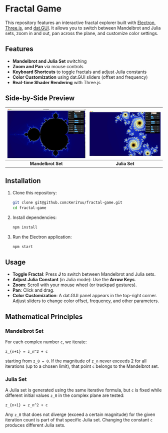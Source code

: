 # Fractal Game

This repository features an interactive fractal explorer built with [Electron](https://www.electronjs.org/), [Three.js](https://threejs.org/), and [dat.GUI](https://github.com/dataarts/dat.gui). It allows you to switch between Mandelbrot and Julia sets, zoom in and out, pan across the plane, and customize color settings.

## Features

- **Mandelbrot and Julia Set** switching  
- **Zoom and Pan** via mouse controls  
- **Keyboard Shortcuts** to toggle fractals and adjust Julia constants  
- **Color Customization** using dat.GUI sliders (offset and frequency)  
- **Real-time Shader Rendering** with Three.js  

## Side-by-Side Preview

| <img src="mandelbrot.png" width="400"/> | <img src="julia.png" width="400"/> |
| :--------------------------------------------: | :----------------------------------------: |
|           **Mandelbrot Set**                   |              **Julia Set**                 |


## Installation

1. Clone this repository:
   ```bash
   git clone git@github.com:KeriYuu/fractal-game.git
   cd fractal-game
   ```
2. Install dependencies:
   ```bash
   npm install
   ```
3. Run the Electron application:
   ```bash
   npm start
   ```

## Usage

- **Toggle Fractal**: Press **J** to switch between Mandelbrot and Julia sets.  
- **Adjust Julia Constant** (in Julia mode): Use the **Arrow Keys**.  
- **Zoom**: Scroll with your mouse wheel (or trackpad gestures).  
- **Pan**: Click and drag.  
- **Color Customization**: A dat.GUI panel appears in the top-right corner. Adjust sliders to change color offset, frequency, and other parameters.  

## Mathematical Principles

### Mandelbrot Set

For each complex number `c`, we iterate:
```
z_{n+1} = z_n^2 + c
```
starting from `z_0 = 0`. If the magnitude of `z_n` never exceeds 2 for all iterations (up to a chosen limit), that point `c` belongs to the Mandelbrot set.

### Julia Set

A Julia set is generated using the same iterative formula, but `c` is fixed while different initial values `z_0` in the complex plane are tested:
```
z_{n+1} = z_n^2 + c
```
Any `z_0` that does not diverge (exceed a certain magnitude) for the given iteration count is part of that specific Julia set. Changing the constant `c` produces different Julia sets.
